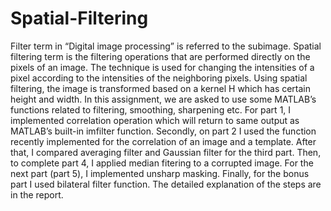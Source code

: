 # Spatial-Filtering

Filter term in “Digital image processing” is referred to the subimage. Spatial filtering term is the filtering operations that are performed directly on the pixels of an image. The technique is used for changing the intensities of a pixel according to the intensities of the neighboring pixels. Using spatial filtering, the image is transformed  based on a kernel H which has certain height and width.  In this assignment, we are asked to use some MATLAB’s functions related to filtering, smoothing, sharpening etc. For part 1, I implemented correlation operation  which will return to same output as MATLAB’s built-in imfilter function. Secondly, on part 2 I used the function recently implemented for the correlation of an image and a template. After that, I compared averaging filter and Gaussian filter for the third part. Then, to complete part 4, I applied median fitering to a corrupted image. For the next part (part 5), I implemented unsharp masking. Finally, for the bonus part I used bilateral filter function. The detailed explanation of the steps are in the report.
